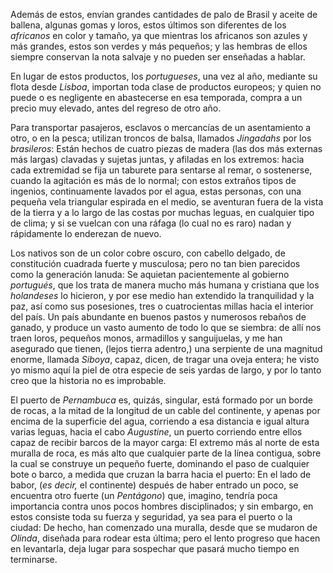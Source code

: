 Además de estos, envían grandes cantidades de palo de Brasil y aceite de ballena, algunas gomas y loros, estos últimos son diferentes de los _africanos_ en color y tamaño, ya que mientras los africanos son azules y más grandes, estos son verdes y más pequeños; y las hembras de ellos siempre conservan la nota salvaje y no pueden ser enseñadas a hablar.

En lugar de estos productos, los _portugueses_, una vez al año, mediante su flota desde _Lisboa_, importan toda clase de productos europeos; y quien no puede o es negligente en abastecerse en esa temporada, compra a un precio muy elevado, antes del regreso de otro año.

Para transportar pasajeros, esclavos o mercancías de un asentamiento a otro, o en la pesca; utilizan troncos de balsa, llamados _Jingadahs_ por los _brasileros_: Están hechos de cuatro piezas de madera (las dos más externas más largas) clavadas y sujetas juntas, y afiladas en los extremos: hacia cada extremidad se fija un taburete para sentarse al remar, o sostenerse, cuando la agitación es más de lo normal; con estos extraños tipos de ingenios, continuamente lavados por el agua, estas personas, con una pequeña vela triangular espirada en el medio, se aventuran fuera de la vista de la tierra y a lo largo de las costas por muchas leguas, en cualquier tipo de clima; y si se vuelcan con una ráfaga (lo cual no es raro) nadan y rápidamente lo enderezan de nuevo.

Los nativos son de un color cobre oscuro, con cabello delgado, de constitución cuadrada fuerte y musculosa; pero no tan bien parecidos como la generación lanuda: Se aquietan pacientemente al gobierno _portugués_, que los trata de manera mucho más humana y cristiana que los _holandeses_ lo hicieron, y por ese medio han extendido la tranquilidad y la paz, así como sus posesiones, tres o cuatrocientas millas hacia el interior del país. Un país abundante en buenos pastos y numerosos rebaños de ganado, y produce un vasto aumento de todo lo que se siembra: de allí nos traen loros, pequeños monos, armadillos y sanguijuelas, y me han asegurado que tienen, (lejos tierra adentro,) una serpiente de una magnitud enorme, llamada _Siboya_, capaz, dicen, de tragar una oveja entera; he visto yo mismo aquí la piel de otra especie de seis yardas de largo, y por lo tanto creo que la historia no es improbable.

El puerto de _Pernambuca_ es, quizás, singular, está formado por un borde de rocas, a la mitad de la longitud de un cable del continente, y apenas por encima de la superficie del agua, corriendo a esa distancia e igual altura varias leguas, hacia el cabo _Augustine_, un puerto corriendo entre ellos capaz de recibir barcos de la mayor carga: El extremo más al norte de esta muralla de roca, es más alto que cualquier parte de la línea contigua, sobre la cual se construye un pequeño fuerte, dominando el paso de cualquier bote o barco, a medida que cruzan la barra hacia el puerto: En el lado de babor, (_es decir,_ el continente) después de haber entrado un poco, se encuentra otro fuerte (un _Pentágono_) que, imagino, tendría poca importancia contra unos pocos hombres disciplinados; y sin embargo, en estos consiste toda su fuerza y seguridad, ya sea para el puerto o la ciudad: De hecho, han comenzado una muralla, desde que se mudaron de _Olinda_, diseñada para rodear esta última; pero el lento progreso que hacen en levantarla, deja lugar para sospechar que pasará mucho tiempo en terminarse.